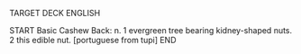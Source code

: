 TARGET DECK
ENGLISH

START
Basic
Cashew
Back: n. 1 evergreen tree bearing kidney-shaped nuts. 2 this edible nut. [portuguese from tupi]
END
